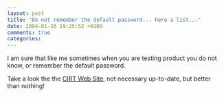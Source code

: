 ```yaml
---
layout: post
title: "Do not remember the default password... here a list..."
date: 2004-01-26 19:25:52 +0100
comments: true
categories:
---
```


I am sure that like me sometimes when you are testing product you do not know, or remember the default password.

Take a look the the [CIRT Web Site](http://www.cirt.net/cgi-bin/passwd.pl), not necessary up-to-date, but better than nothing!
